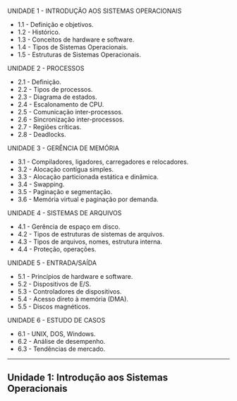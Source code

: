 UNIDADE 1 - INTRODUÇÃO AOS SISTEMAS OPERACIONAIS

- 1.1 - Definição e objetivos.
- 1.2 - Histórico.
- 1.3 - Conceitos de hardware e software.
- 1.4 - Tipos de Sistemas Operacionais.
- 1.5 - Estruturas de Sistemas Operacionais.

UNIDADE 2 - PROCESSOS

- 2.1 - Definição.
- 2.2 - Tipos de processos.
- 2.3 - Diagrama de estados.
- 2.4 - Escalonamento de CPU.
- 2.5 - Comunicação inter-processos.
- 2.6 - Sincronização inter-processos.
- 2.7 - Regiões críticas.
- 2.8 - Deadlocks.

UNIDADE 3 - GERÊNCIA DE MEMÓRIA

- 3.1 - Compiladores, ligadores, carregadores e relocadores.
- 3.2 - Alocação contígua simples.
- 3.3 - Alocação particionada estática e dinâmica.
- 3.4 - Swapping.
- 3.5 - Paginação e segmentação.
- 3.6 - Memória virtual e paginação por demanda.
 
UNIDADE 4 - SISTEMAS DE ARQUIVOS

- 4.1 - Gerência de espaço em disco.
- 4.2 - Tipos de estruturas de sistemas de arquivos.
- 4.3 - Tipos de arquivos, nomes, estrutura interna.
- 4.4 - Proteção, operações.

UNIDADE 5 - ENTRADA/SAÍDA

- 5.1 - Princípios de hardware e software.
- 5.2 - Dispositivos de E/S.
- 5.3 - Controladores de dispositivos.
- 5.4 - Acesso direto à memória (DMA).
- 5.5 - Discos magnéticos.

UNIDADE 6 - ESTUDO DE CASOS

- 6.1 - UNIX, DOS, Windows.
- 6.2 - Análise de desempenho.
- 6.3 - Tendências de mercado.

---

## Unidade 1: Introdução aos Sistemas Operacionais